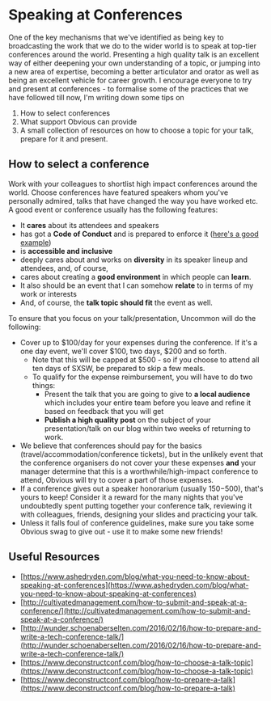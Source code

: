 # Speaking at Conferences

One of the key mechanisms that we've identified as being key to broadcasting the work that we do to the wider world is to speak at top-tier conferences around the world. Presenting a high quality talk is an excellent way of either deepening your own understanding of a topic, or jumping into a new area of expertise, becoming a better articulator and orator as well as being an excellent vehicle for career growth. I encourage everyone to try and present at conferences - to formalise some of the practices that we have followed till now, I'm writing down some tips on

1. How to select conferences
2. What support Obvious can provide
3. A small collection of resources on how to choose a topic for your talk, prepare for it and present.

## How to select a conference

Work with your colleagues to shortlist high impact conferences around the world. Choose conferences have featured speakers whom you've personally admired, talks that have changed the way you have worked etc. A good event or conference usually has the following features:

* It **cares** about its attendees and speakers
* has got a **Code of Conduct** and is prepared to enforce it \([here's a good example](https://www.djangoproject.com/conduct/)\)
* is **accessible and inclusive**
* deeply cares about and works on **diversity** in its speaker lineup and attendees, and, of course,
* cares about creating a **good environment** in which people can **learn**.
* It also should be an event that I can somehow **relate** to in terms of my work or interests
* And, of course, the **talk topic should fit** the event as well.

To ensure that you focus on your talk/presentation, Uncommon will do the following:

* Cover up to $100/day for your expenses during the conference. If it's a one day event, we'll cover $100, two days, $200 and so forth.
  * Note that this will be capped at $500 - so if you choose to attend all ten days of SXSW, be prepared to skip a few meals.
  * To qualify for the expense reimbursement, you will have to do two things: 
    * Present the talk that you are going to give to **a local audience** which includes your entire team before you leave and refine it based on feedback that you will get
    * **Publish a high quality post** on the subject of your presentation/talk on our blog within two weeks of returning to work.
* We believe that conferences should pay for the basics \(travel/accommodation/conference tickets\), but in the unlikely event that the conference organisers do not cover your these expenses **and** your manager determine that this is a worthwhile/high-impact conference to attend, Obvious will try to cover a part of those expenses.
* If a conference gives out a speaker honorarium \(usually $150-$500\), that's yours to keep! Consider it a reward for the many nights that you've undoubtedly spent putting together your conference talk, reviewing it with colleagues, friends, designing your slides and practicing your talk.
* Unless it falls foul of conference guidelines, make sure you take some Obvious swag to give out - use it to make some new friends!

## Useful Resources

* [https://www.ashedryden.com/blog/what-you-need-to-know-about-speaking-at-conferences](https://www.ashedryden.com/blog/what-you-need-to-know-about-speaking-at-conferences)
* [http://cultivatedmanagement.com/how-to-submit-and-speak-at-a-conference/](http://cultivatedmanagement.com/how-to-submit-and-speak-at-a-conference/)
* [http://wunder.schoenaberselten.com/2016/02/16/how-to-prepare-and-write-a-tech-conference-talk/](http://wunder.schoenaberselten.com/2016/02/16/how-to-prepare-and-write-a-tech-conference-talk/)
* [https://www.deconstructconf.com/blog/how-to-choose-a-talk-topic](https://www.deconstructconf.com/blog/how-to-choose-a-talk-topic)
* [https://www.deconstructconf.com/blog/how-to-prepare-a-talk](https://www.deconstructconf.com/blog/how-to-prepare-a-talk)

